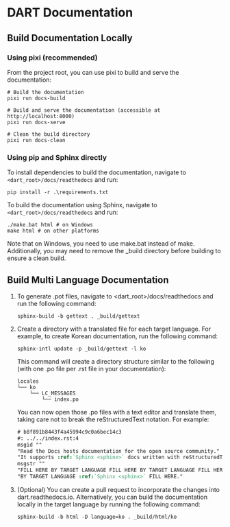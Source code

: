 # DART Documentation

## Build Documentation Locally

### Using pixi (recommended)

From the project root, you can use pixi to build and serve the documentation:

```console
# Build the documentation
pixi run docs-build

# Build and serve the documentation (accessible at http://localhost:8000)
pixi run docs-serve

# Clean the build directory
pixi run docs-clean
```

### Using pip and Sphinx directly

To install dependencies to build the documentation, navigate to `<dart_root>/docs/readthedocs` and run:

```console
pip install -r .\requirements.txt
```

To build the documentation using Sphinx, navigate to `<dart_root>/docs/readthedocs` and run:

```console
./make.bat html # on Windows
make html # on other platforms
```

Note that on Windows, you need to use make.bat instead of make. Additionally, you may need to remove the _build directory before building to ensure a clean build.

## Build Multi Language Documentation

1. To generate .pot files, navigate to <dart_root>/docs/readthedocs and run the following command:

   ```console
   sphinx-build -b gettext . _build/gettext
   ```

1. Create a directory with a translated file for each target language. For example, to create Korean documentation, run the following command:

   ```console
   sphinx-intl update -p _build/gettext -l ko
   ```

   This command will create a directory structure similar to the following (with one .po file per .rst file in your documentation):

   ```console
   locales
   └── ko
       └── LC_MESSAGES
           └── index.po
   ```

   You can now open those .po files with a text editor and translate them, taking care not to break the reStructuredText notation. For example:

   ```rst
   # b8f891b8443f4a45994c9c0a6bec14c3
   #: ../../index.rst:4
   msgid ""
   "Read the Docs hosts documentation for the open source community."
   "It supports :ref:`Sphinx <sphinx>` docs written with reStructuredText."
   msgstr ""
   "FILL HERE BY TARGET LANGUAGE FILL HERE BY TARGET LANGUAGE FILL HERE "
   "BY TARGET LANGUAGE :ref:`Sphinx <sphinx>` FILL HERE."
   ```

1. (Optional) You can create a pull request to incorporate the changes into dart.readthedocs.io. Alternatively, you can build the documentation locally in the target language by running the following command:

   ```console
   sphinx-build -b html -D language=ko . _build/html/ko
   ```
